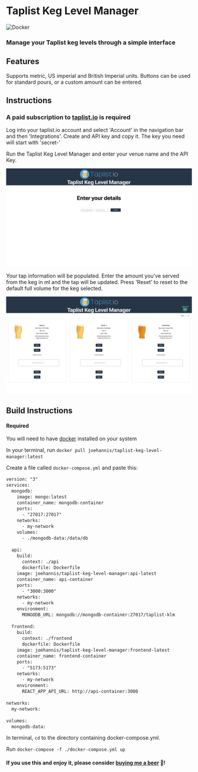 # Taplist Keg Level Manager

![Docker](https://img.shields.io/badge/-Docker-F7DF1E?style=flat-square&logo=docker&logoColor=white)

### Manage your Taplist keg levels through a simple interface

## Features

Supports metric, US imperial and British Imperial units. Buttons can be used for standard pours, or a custom amount can be entered.

## Instructions

### A paid subscription to [taplist.io](https://taplist.io) is required

Log into your taplist.io account and select 'Account' in the navigation bar and then 'Integrations'. Create and API key and copy it. The key you need will start with 'secret-'

Run the Taplist Keg Level Manager and enter your venue name and the API Key.

![](./taplist-keg-level-manager-first.png)

Your tap information will be populated. Enter the amount you've served from the keg in ml and the tap will be updated. Press 'Reset' to reset to the default full volume for the keg selected.

![](./taplist-keg-level-manager-main.png)

## Build Instructions

#### Required

You will need to have [docker](https://www.docker.com) installed on your system

In your terminal, run ```docker pull joehannis/taplist-keg-level-manager:latest```

Create a file called ```docker-compose.yml``` and paste this:

```
version: "3"
services:
  mongodb:
    image: mongo:latest
    container_name: mongodb-container
    ports:
      - "27017:27017"
    networks:
      - my-network
    volumes:
      - ./mongodb-data:/data/db

  api:
    build:
      context: ./api
      dockerfile: Dockerfile
    image: joehannis/taplist-keg-level-manager:api-latest
    container_name: api-container
    ports:
      - "3000:3000"
    networks:
      - my-network
    environment:
      MONGODB_URL: mongodb://mongodb-container:27017/taplist-klm

  frontend:
    build:
      context: ./frontend
      dockerfile: Dockerfile
    image: joehannis/taplist-keg-level-manager:frontend-latest
    container_name: frontend-container
    ports:
      - "5173:5173"
    networks:
      - my-network
    environment:
      REACT_APP_API_URL: http://api-container:3000

networks:
  my-network:

volumes:
  mongodb-data:
```
In terminal, ```cd``` to the directory containing docker-compose.yml.

Run ```docker-compose -f ./docker-compose.yml up```

#### If you use this and enjoy it, please consider [buying me a beer](https://www.buymeacoffee.com/joehannisjp) 🍺!

